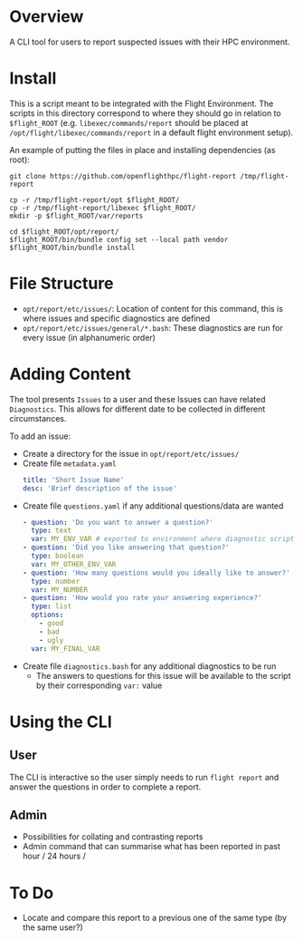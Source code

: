 # Overview

A CLI tool for users to report suspected issues with their HPC environment.

# Install

This is a script meant to be integrated with the Flight Environment. The scripts in this directory correspond to where they should go in relation to `$flight_ROOT` (e.g. `libexec/commands/report` should be placed at `/opt/flight/libexec/commands/report` in a default flight environment setup).

An example of putting the files in place and installing dependencies (as root):
```
git clone https://github.com/openflighthpc/flight-report /tmp/flight-report

cp -r /tmp/flight-report/opt $flight_ROOT/
cp -r /tmp/flight-report/libexec $flight_ROOT/
mkdir -p $flight_ROOT/var/reports

cd $flight_ROOT/opt/report/
$flight_ROOT/bin/bundle config set --local path vendor
$flight_ROOT/bin/bundle install
```


# File Structure

- `opt/report/etc/issues/`: Location of content for this command, this is where issues and specific diagnostics are defined
- `opt/report/etc/issues/general/*.bash`: These diagnostics are run for every issue (in alphanumeric order)

# Adding Content

The tool presents `Issues` to a user and these Issues can have related `Diagnostics`. This allows for different date to be collected in different circumstances.

To add an issue:
- Create a directory for the issue in `opt/report/etc/issues/`
- Create file `metadata.yaml`
    ```yaml
    title: 'Short Issue Name'
    desc: 'Brief description of the issue'
    ```
- Create file `questions.yaml` if any additional questions/data are wanted
    ```yaml
    - question: 'Do you want to answer a question?'
      type: text 
      var: MY_ENV_VAR # exported to environment where diagnostic script is run
    - question: 'Did you like answering that question?'
      type: boolean
      var: MY_OTHER_ENV_VAR
    - question: 'How many questions would you ideally like to answer?'
      type: number
      var: MY_NUMBER
    - question: 'How would you rate your answering experience?'
      type: list
      options:
        - good
        - bad
        - ugly
      var: MY_FINAL_VAR
    ```
- Create file `diagnostics.bash` for any additional diagnostics to be run
    - The answers to questions for this issue will be available to the script by their corresponding `var:` value


# Using the CLI

## User

The CLI is interactive so the user simply needs to run `flight report` and answer the questions in order to complete a report.

## Admin

- Possibilities for collating and contrasting reports
- Admin command that can summarise what has been reported in past hour / 24 hours /

# To Do 

- Locate and compare this report to a previous one of the same type (by the same user?)

